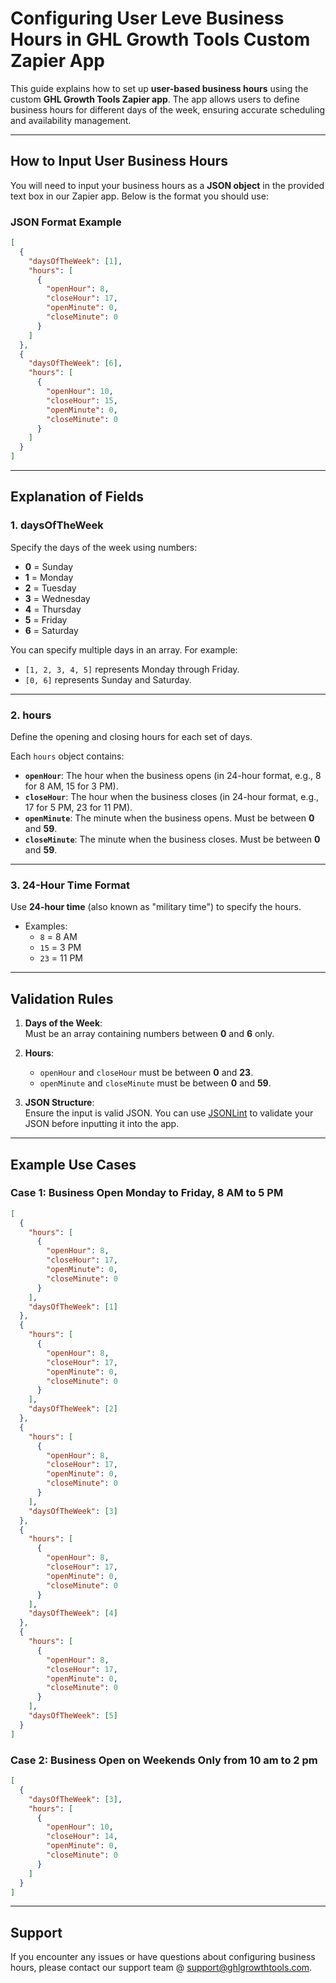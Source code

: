 # Configuring User Leve Business Hours in GHL Growth Tools Custom Zapier App

This guide explains how to set up **user-based business hours** using the custom **GHL Growth Tools Zapier app**. The app allows users to define business hours for different days of the week, ensuring accurate scheduling and availability management.

---

## **How to Input User Business Hours**

You will need to input your business hours as a **JSON object** in the provided text box in our Zapier app. Below is the format you should use:

### **JSON Format Example**

```json
[
  {
    "daysOfTheWeek": [1],
    "hours": [
      {
        "openHour": 8,
        "closeHour": 17,
        "openMinute": 0,
        "closeMinute": 0
      }
    ]
  },
  {
    "daysOfTheWeek": [6],
    "hours": [
      {
        "openHour": 10,
        "closeHour": 15,
        "openMinute": 0,
        "closeMinute": 0
      }
    ]
  }
]
```

---

## **Explanation of Fields**

### **1. daysOfTheWeek**

Specify the days of the week using numbers:

- **0** = Sunday  
- **1** = Monday  
- **2** = Tuesday  
- **3** = Wednesday  
- **4** = Thursday  
- **5** = Friday  
- **6** = Saturday  

You can specify multiple days in an array. For example:
- `[1, 2, 3, 4, 5]` represents Monday through Friday.
- `[0, 6]` represents Sunday and Saturday.

---

### **2. hours**

Define the opening and closing hours for each set of days.

Each `hours` object contains:
- **`openHour`**: The hour when the business opens (in 24-hour format, e.g., 8 for 8 AM, 15 for 3 PM).  
- **`closeHour`**: The hour when the business closes (in 24-hour format, e.g., 17 for 5 PM, 23 for 11 PM).  
- **`openMinute`**: The minute when the business opens. Must be between **0** and **59**.  
- **`closeMinute`**: The minute when the business closes. Must be between **0** and **59**.

---

### **3. 24-Hour Time Format**

Use **24-hour time** (also known as "military time") to specify the hours.

- Examples:  
  - `8` = 8 AM  
  - `15` = 3 PM  
  - `23` = 11 PM  

---

## **Validation Rules**

1. **Days of the Week**:  
   Must be an array containing numbers between **0** and **6** only.
   
2. **Hours**:
   - `openHour` and `closeHour` must be between **0** and **23**.
   - `openMinute` and `closeMinute` must be between **0** and **59**.
   
3. **JSON Structure**:  
   Ensure the input is valid JSON. You can use [JSONLint](https://jsonlint.com/) to validate your JSON before inputting it into the app.

---

## **Example Use Cases**

### **Case 1: Business Open Monday to Friday, 8 AM to 5 PM**

```json
[
  {
    "hours": [
      {
        "openHour": 8,
        "closeHour": 17,
        "openMinute": 0,
        "closeMinute": 0
      }
    ],
    "daysOfTheWeek": [1]
  },
  {
    "hours": [
      {
        "openHour": 8,
        "closeHour": 17,
        "openMinute": 0,
        "closeMinute": 0
      }
    ],
    "daysOfTheWeek": [2]
  },
  {
    "hours": [
      {
        "openHour": 8,
        "closeHour": 17,
        "openMinute": 0,
        "closeMinute": 0
      }
    ],
    "daysOfTheWeek": [3]
  },
  {
    "hours": [
      {
        "openHour": 8,
        "closeHour": 17,
        "openMinute": 0,
        "closeMinute": 0
      }
    ],
    "daysOfTheWeek": [4]
  },
  {
    "hours": [
      {
        "openHour": 8,
        "closeHour": 17,
        "openMinute": 0,
        "closeMinute": 0
      }
    ],
    "daysOfTheWeek": [5]
  }
]

```

### **Case 2: Business Open on Weekends Only from 10 am to 2 pm**

```json
[
  {
    "daysOfTheWeek": [3],
    "hours": [
      {
        "openHour": 10,
        "closeHour": 14,
        "openMinute": 0,
        "closeMinute": 0
      }
    ]
  }
]
```

---

## **Support**

If you encounter any issues or have questions about configuring business hours, please contact our support team @ support@ghlgrowthtools.com.




